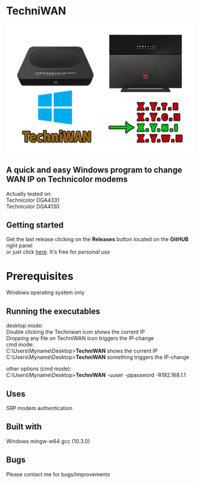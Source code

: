 # TechniWAN
![tewan.png](tewan.png)

## A quick and easy Windows program to change WAN IP on Technicolor modems
Actually tested on:<BR>
Technicolor DGA4331<BR>
Technicolor DGA4130<BR>
    
## Getting started
Get the last release clicking on the **Releases** button located on the **GitHUB** right panel<BR>
or just click [here](https://github.com/uomoukko/TechniWAN/releases/). It's free for *personal use*<BR>

# Prerequisites
Windows operating system only<BR>  

## Running the executables
 desktop mode:<BR>
Double clicking the Techniwan icon shows the current IP<BR>
Dropping any file on TechniWAN icon triggers the IP-change<BR>
 cmd mode:<BR>
C:\Users\Myname\Desktop>**TechniWAN** shows the current IP<BR>
C:\Users\Myname\Desktop>**TechniWAN** something triggers the IP-change<BR>

other options (cmd mode):<BR>
 C:\Users\Myname\Desktop>**TechniWAN** -uuser -ppassword -R192.168.1.1<BR>
    
## Uses
SRP modem authentication<BR>

## Built with
Windows mingw-w64 gcc (10.3.0)<BR>

## Bugs
Please contact me for bugs/improvements<BR>
